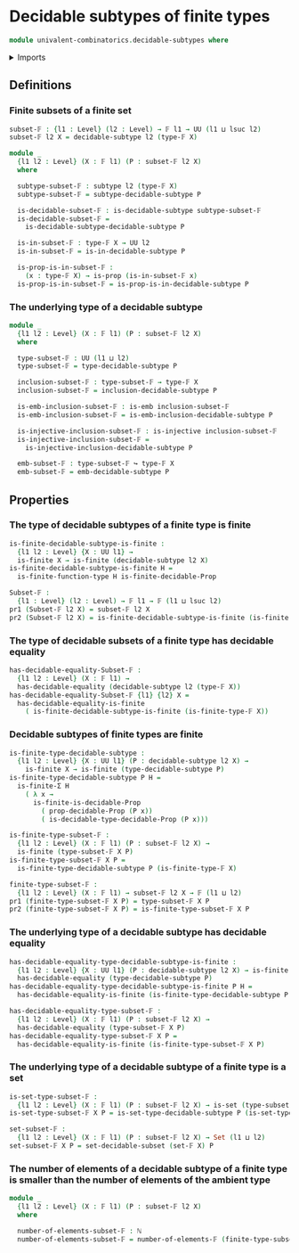 # Decidable subtypes of finite types

```agda
module univalent-combinatorics.decidable-subtypes where
```

<details><summary>Imports</summary>
```agda
open import univalent-combinatorics.dependent-sum-finite-types
open import univalent-combinatorics.equality-finite-types
open import univalent-combinatorics.finite-types
open import univalent-combinatorics.function-types
open import foundation.decidable-subtypes public
open import foundation.decidable-equality
open import foundation.decidable-propositions
open import foundation.dependent-pair-types
open import foundation.embeddings
open import foundation.injective-maps
open import foundation.propositions
open import foundation.sets
open import foundation.subtypes
open import foundation.universe-levels
open import elementary-number-theory.inequality-natural-numbers
open import elementary-number-theory.natural-numbers
```
</details>

## Definitions

### Finite subsets of a finite set

```agda
subset-𝔽 : {l1 : Level} (l2 : Level) → 𝔽 l1 → UU (l1 ⊔ lsuc l2)
subset-𝔽 l2 X = decidable-subtype l2 (type-𝔽 X)

module _
  {l1 l2 : Level} (X : 𝔽 l1) (P : subset-𝔽 l2 X)
  where

  subtype-subset-𝔽 : subtype l2 (type-𝔽 X)
  subtype-subset-𝔽 = subtype-decidable-subtype P

  is-decidable-subset-𝔽 : is-decidable-subtype subtype-subset-𝔽
  is-decidable-subset-𝔽 =
    is-decidable-subtype-decidable-subtype P

  is-in-subset-𝔽 : type-𝔽 X → UU l2
  is-in-subset-𝔽 = is-in-decidable-subtype P

  is-prop-is-in-subset-𝔽 :
    (x : type-𝔽 X) → is-prop (is-in-subset-𝔽 x)
  is-prop-is-in-subset-𝔽 = is-prop-is-in-decidable-subtype P
```

### The underlying type of a decidable subtype

```agda
module _
  {l1 l2 : Level} (X : 𝔽 l1) (P : subset-𝔽 l2 X)
  where

  type-subset-𝔽 : UU (l1 ⊔ l2)
  type-subset-𝔽 = type-decidable-subtype P

  inclusion-subset-𝔽 : type-subset-𝔽 → type-𝔽 X
  inclusion-subset-𝔽 = inclusion-decidable-subtype P

  is-emb-inclusion-subset-𝔽 : is-emb inclusion-subset-𝔽
  is-emb-inclusion-subset-𝔽 = is-emb-inclusion-decidable-subtype P

  is-injective-inclusion-subset-𝔽 : is-injective inclusion-subset-𝔽
  is-injective-inclusion-subset-𝔽 =
    is-injective-inclusion-decidable-subtype P

  emb-subset-𝔽 : type-subset-𝔽 ↪ type-𝔽 X
  emb-subset-𝔽 = emb-decidable-subtype P
```

## Properties

### The type of decidable subtypes of a finite type is finite

```agda
is-finite-decidable-subtype-is-finite :
  {l1 l2 : Level} {X : UU l1} →
  is-finite X → is-finite (decidable-subtype l2 X)
is-finite-decidable-subtype-is-finite H =
  is-finite-function-type H is-finite-decidable-Prop

Subset-𝔽 :
  {l1 : Level} (l2 : Level) → 𝔽 l1 → 𝔽 (l1 ⊔ lsuc l2)
pr1 (Subset-𝔽 l2 X) = subset-𝔽 l2 X
pr2 (Subset-𝔽 l2 X) = is-finite-decidable-subtype-is-finite (is-finite-type-𝔽 X)
```

### The type of decidable subsets of a finite type has decidable equality

```agda
has-decidable-equality-Subset-𝔽 :
  {l1 l2 : Level} (X : 𝔽 l1) →
  has-decidable-equality (decidable-subtype l2 (type-𝔽 X))
has-decidable-equality-Subset-𝔽 {l1} {l2} X =
  has-decidable-equality-is-finite
    ( is-finite-decidable-subtype-is-finite (is-finite-type-𝔽 X))
```

### Decidable subtypes of finite types are finite

```agda
is-finite-type-decidable-subtype :
  {l1 l2 : Level} {X : UU l1} (P : decidable-subtype l2 X) →
    is-finite X → is-finite (type-decidable-subtype P)
is-finite-type-decidable-subtype P H =
  is-finite-Σ H
    ( λ x →
      is-finite-is-decidable-Prop
        ( prop-decidable-Prop (P x))
        ( is-decidable-type-decidable-Prop (P x)))

is-finite-type-subset-𝔽 :
  {l1 l2 : Level} (X : 𝔽 l1) (P : subset-𝔽 l2 X) →
  is-finite (type-subset-𝔽 X P)
is-finite-type-subset-𝔽 X P =
  is-finite-type-decidable-subtype P (is-finite-type-𝔽 X)

finite-type-subset-𝔽 :
  {l1 l2 : Level} (X : 𝔽 l1) → subset-𝔽 l2 X → 𝔽 (l1 ⊔ l2)
pr1 (finite-type-subset-𝔽 X P) = type-subset-𝔽 X P
pr2 (finite-type-subset-𝔽 X P) = is-finite-type-subset-𝔽 X P
```

### The underlying type of a decidable subtype has decidable equality

```agda
has-decidable-equality-type-decidable-subtype-is-finite :
  {l1 l2 : Level} {X : UU l1} (P : decidable-subtype l2 X) → is-finite X →
  has-decidable-equality (type-decidable-subtype P)
has-decidable-equality-type-decidable-subtype-is-finite P H =
  has-decidable-equality-is-finite (is-finite-type-decidable-subtype P H)

has-decidable-equality-type-subset-𝔽 :
  {l1 l2 : Level} (X : 𝔽 l1) (P : subset-𝔽 l2 X) →
  has-decidable-equality (type-subset-𝔽 X P)
has-decidable-equality-type-subset-𝔽 X P =
  has-decidable-equality-is-finite (is-finite-type-subset-𝔽 X P)
```

### The underlying type of a decidable subtype of a finite type is a set

```agda
is-set-type-subset-𝔽 :
  {l1 l2 : Level} (X : 𝔽 l1) (P : subset-𝔽 l2 X) → is-set (type-subset-𝔽 X P)
is-set-type-subset-𝔽 X P = is-set-type-decidable-subtype P (is-set-type-𝔽 X)

set-subset-𝔽 :
  {l1 l2 : Level} (X : 𝔽 l1) (P : subset-𝔽 l2 X) → Set (l1 ⊔ l2)
set-subset-𝔽 X P = set-decidable-subset (set-𝔽 X) P
```

### The number of elements of a decidable subtype of a finite type is smaller than the number of elements of the ambient type

```agda
module _
  {l1 l2 : Level} (X : 𝔽 l1) (P : subset-𝔽 l2 X)
  where

  number-of-elements-subset-𝔽 : ℕ
  number-of-elements-subset-𝔽 = number-of-elements-𝔽 (finite-type-subset-𝔽 X P)
```
